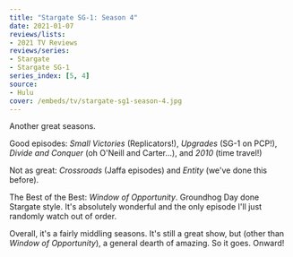 ```yaml
---
title: "Stargate SG-1: Season 4"
date: 2021-01-07
reviews/lists:
- 2021 TV Reviews
reviews/series:
- Stargate
- Stargate SG-1
series_index: [5, 4]
source:
- Hulu
cover: /embeds/tv/stargate-sg1-season-4.jpg
---
```

Another great seasons. 

Good episodes: *Small Victories* (Replicators!), *Upgrades* (SG-1 on PCP!), *Divide and Conquer* (oh O'Neill and Carter...), and *2010* (time travel!)

Not as great: *Crossroads* (Jaffa episodes) and *Entity* (we've done this before). 

The Best of the Best: *Window of Opportunity*. Groundhog Day done Stargate style. It's absolutely wonderful and the only episode I'll just randomly watch out of order.

Overall, it's a fairly middling seasons. It's still a great show, but (other than *Window of Opportunity*), a general dearth of amazing. So it goes. Onward!
